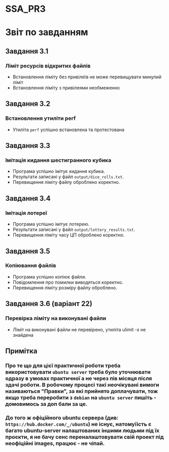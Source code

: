 # SSA_PR3

# Звіт по завданням

## Завдання 3.1

### Ліміт ресурсів відкритих файлів

- Встановлення ліміту без привілеїв не може перевищувати минулий ліміт
- Встановлення ліміту з привілеями необмеженно

## Завдання 3.2

### Встановлення утиліти perf

- Утиліта `perf` успішно встановлена та протестована

## Завдання 3.3

### Імітація кидання шестигранного кубика

- Програма успішно імітує кидання кубика.
- Результати записані у файл `output/dice_rolls.txt`.
- Перевищення ліміту файлу оброблено коректно.

## Завдання 3.4

### Імітація лотереї

- Програма успішно імітує лотерею.
- Результати записані у файл `output/lottery_results.txt`.
- Перевищення ліміту часу ЦП оброблено коректно.

## Завдання 3.5

### Копіювання файлів

- Програма успішно копіює файли.
- Повідомлення про помилки виводяться коректно.
- Перевищення ліміту розміру файлу оброблено.

## Завдання 3.6 (варіант 22)

### Перевірка ліміту на виконувані файли

- Ліміт на виконувані файли не перевірено, утиліта ulimit -x не знайдена

## Примітка

### Про те що для цієї практичної роботи треба використовувати `ubuntu server` треба було уточнювати одразу в умовах практичної а не через пів місяця після здачі роботи. В робочому процесі такі неочікувані вимоги називаються "Правки", за які прийнято доплачувати, тож якщо треба переробити з `debian` на `ubuntu server` пишіть - домовимось за доп бали за це.

### До того ж офіційного ubuntu сервера (див: `https://hub.docker.com/_/ubuntu`) не існує, натомуїість є багато ubuntu-server налаштованих іншими людьми під їх проєкти, я не бачу сенс переналаштовувати свій проект під неофіційні images, працює - не чіпай.

